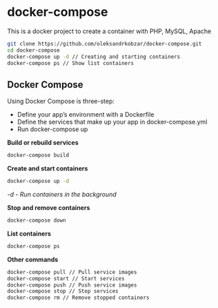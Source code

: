 # docker-compose

This is a docker project to create a container with PHP, MySQL, Apache
```bash
git clone https://github.com/oleksandrkobzar/docker-compose.git
cd docker-compose
docker-compose up -d // Creating and starting containers
docker-compose ps // Show list containers
```

## Docker Compose

Using Docker Compose is  three-step:

* Define your app’s environment with a Dockerfile
* Define the services that make up your app in docker-compose.yml
* Run docker-compose up

**Build or rebuild services**
```bash
docker-compose build
```

**Create and start containers**
```bash
docker-compose up -d
```
*-d - Run containers in the background*


**Stop and remove containers**
```bash
docker-compose down
```

**List containers**
```bash
docker-compose ps
```

**Other commands**
```bash
docker-compose pull // Pull service images
docker-compose start // Start services
docker-compose push // Push service images
docker-compose stop // Stop services
docker-compose rm // Remove stopped containers
```
